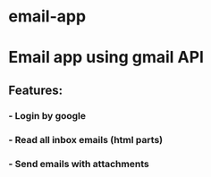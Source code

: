 # email-app
<h1>Email app using gmail API</h1>
<h2>Features: </h2>
<h3>- Login by google</h3>
<h3>- Read all inbox emails (html parts) </h3>
<h3>- Send emails with attachments</h3>
